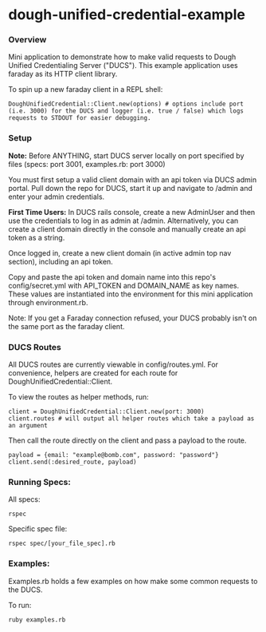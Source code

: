 dough-unified-credential-example
================================

### Overview

Mini application to demonstrate how to make valid requests to Dough Unified Credentialing Server ("DUCS"). This example application uses faraday as its HTTP client library.

To spin up a new faraday client in a REPL shell:

```
DoughUnifiedCredential::Client.new(options) # options include port (i.e. 3000) for the DUCS and logger (i.e. true / false) which logs requests to STDOUT for easier debugging.
```

### Setup

**Note:** Before ANYTHING, start DUCS server locally on port specified by files (specs: port 3001, examples.rb: port 3000)

You must first setup a valid client domain with an api token via DUCS admin portal. Pull down the repo for DUCS, start it up and navigate to /admin and enter your admin credentials.

**First Time Users:** In DUCS rails console, create a new AdminUser and then use the credentials to log in as admin at /admin. Alternatively, you can create a client domain directly in the console and manually create an api token as a string.

Once logged in, create a new client domain (in active admin top nav section), including an api token.

Copy and paste the api token and domain name into this repo's config/secret.yml with API_TOKEN and DOMAIN_NAME as key names. These values are instantiated into the environment for this mini application through environment.rb.

Note: If you get a Faraday connection refused, your DUCS probably isn't on the same port as the faraday client.

### DUCS Routes

All DUCS routes are currently viewable in config/routes.yml. For convenience, helpers are created for each route for DoughUnifiedCredential::Client.

To view the routes as helper methods, run:

```
client = DoughUnifiedCredential::Client.new(port: 3000)
client.routes # will output all helper routes which take a payload as an argument
```

Then call the route directly on the client and pass a payload to the route.

```
payload = {email: "example@bomb.com", password: "password"}
client.send(:desired_route, payload)
```

### Running Specs:

All specs:

```
rspec
```

Specific spec file:

```
rspec spec/[your_file_spec].rb
```

### Examples:

Examples.rb holds a few examples on how make some common requests to the DUCS.

To run:

```
ruby examples.rb
```